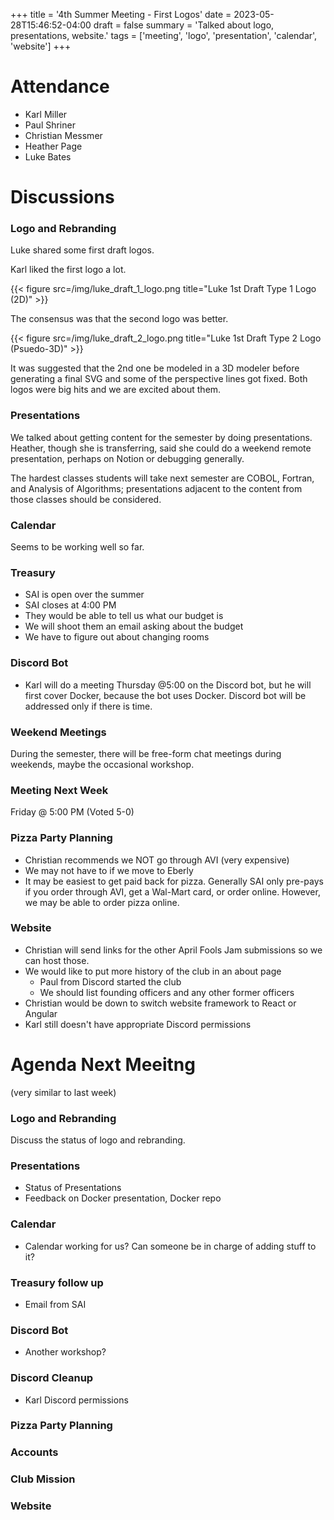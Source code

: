 +++
title = '4th Summer Meeting - First Logos'
date = 2023-05-28T15:46:52-04:00
draft = false
summary = 'Talked about logo, presentations, website.'
tags = ['meeting', 'logo', 'presentation', 'calendar', 'website']
+++

# Attendance

- Karl Miller
- Paul Shriner
- Christian Messmer
- Heather Page
- Luke Bates

# Discussions

### Logo and Rebranding

Luke shared some first draft logos.

Karl liked the first logo a lot.

{{< figure src=/img/luke_draft_1_logo.png title="Luke 1st Draft Type 1 Logo (2D)" >}}

The consensus was that the second logo was better.

{{< figure src=/img/luke_draft_2_logo.png title="Luke 1st Draft Type 2 Logo (Psuedo-3D)" >}}

It was suggested that the 2nd one be modeled in a 3D modeler before generating a final SVG and some of the perspective lines got fixed. Both logos were big hits and we are excited about them.

### Presentations

We talked about getting content for the semester by doing presentations. Heather, though she is transferring, said she could do a weekend remote presentation, perhaps on Notion or debugging generally.

The hardest classes students will take next semester are COBOL, Fortran, and Analysis of Algorithms; presentations adjacent to the content from those classes should be considered.

### Calendar

Seems to be working well so far.

### Treasury

- SAI is open over the summer
- SAI closes at 4:00 PM
- They would be able to tell us what our budget is
- We will shoot them an email asking about the budget
- We have to figure out about changing rooms

### Discord Bot

- Karl will do a meeting Thursday @5:00 on the Discord bot, but he will first cover Docker, because the bot uses Docker. Discord bot will be addressed only if there is time.

### Weekend Meetings

During the semester, there will be free-form chat meetings during weekends, maybe the occasional workshop.

### Meeting Next Week

Friday @ 5:00 PM (Voted 5-0)

### Pizza Party Planning

- Christian recommends we NOT go through AVI (very expensive)
- We may not have to if we move to Eberly
- It may be easiest to get paid back for pizza. Generally SAI only pre-pays if you order through AVI, get a Wal-Mart card, or order online. However, we may be able to order pizza online.

### Website

- Christian will send links for the other April Fools Jam submissions so we can host those.
- We would like to put more history of the club in an about page
    - Paul from Discord started the club
    - We should list founding officers and any other former officers
- Christian would be down to switch website framework to React or Angular
- Karl still doesn't have appropriate Discord permissions

# Agenda Next Meeitng

(very similar to last week)

### Logo and Rebranding

Discuss the status of logo and rebranding.

### Presentations

- Status of Presentations
- Feedback on Docker presentation, Docker repo

### Calendar

- Calendar working for us? Can someone be in charge of adding stuff to it?

### Treasury follow up

- Email from SAI

### Discord Bot

- Another workshop?

### Discord Cleanup

- Karl Discord permissions

### Pizza Party Planning

### Accounts

### Club Mission

### Website
